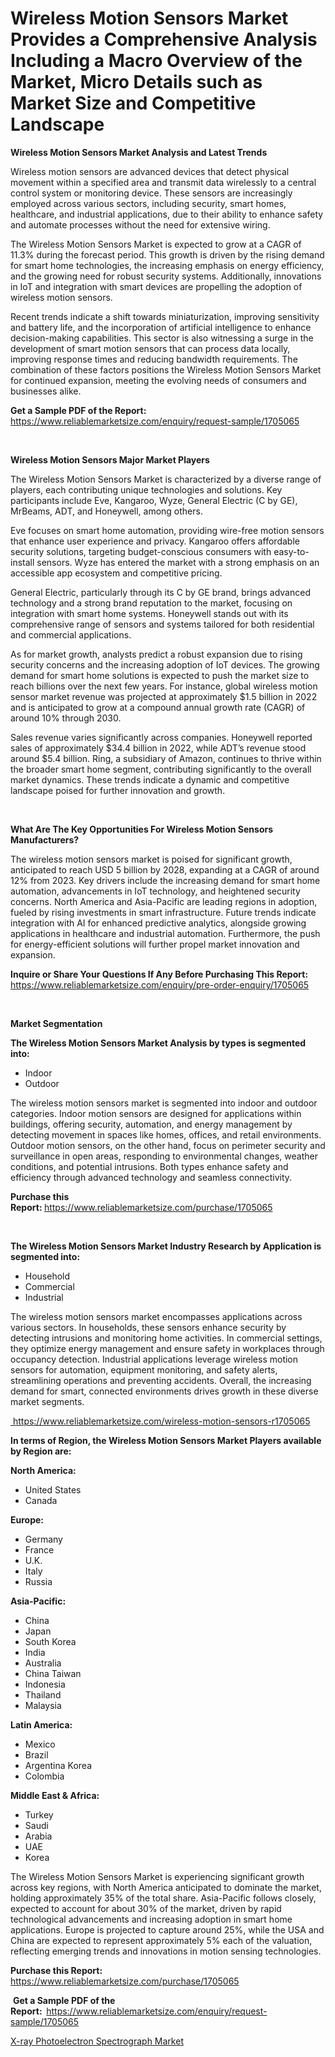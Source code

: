 <p><h1>Wireless Motion Sensors Market Provides a Comprehensive Analysis Including a Macro Overview of the Market, Micro Details such as Market Size and Competitive Landscape</h1></p><p><strong>Wireless Motion Sensors Market Analysis and Latest Trends</strong></p>
<p><p>Wireless motion sensors are advanced devices that detect physical movement within a specified area and transmit data wirelessly to a central control system or monitoring device. These sensors are increasingly employed across various sectors, including security, smart homes, healthcare, and industrial applications, due to their ability to enhance safety and automate processes without the need for extensive wiring.</p><p>The Wireless Motion Sensors Market is expected to grow at a CAGR of 11.3% during the forecast period. This growth is driven by the rising demand for smart home technologies, the increasing emphasis on energy efficiency, and the growing need for robust security systems. Additionally, innovations in IoT and integration with smart devices are propelling the adoption of wireless motion sensors.</p><p>Recent trends indicate a shift towards miniaturization, improving sensitivity and battery life, and the incorporation of artificial intelligence to enhance decision-making capabilities. This sector is also witnessing a surge in the development of smart motion sensors that can process data locally, improving response times and reducing bandwidth requirements. The combination of these factors positions the Wireless Motion Sensors Market for continued expansion, meeting the evolving needs of consumers and businesses alike.</p></p>
<p><strong>Get a Sample PDF of the Report:&nbsp;</strong> <a href="https://www.reliablemarketsize.com/enquiry/request-sample/1705065?utm_campaign=1836&utm_medium=2&utm_source=Github&utm_content=ia&utm_term=09012025&utm_id=wireless-motion-sensors">https://www.reliablemarketsize.com/enquiry/request-sample/1705065</a></p>
<p>&nbsp;</p>
<p><strong>Wireless Motion Sensors Major Market Players</strong></p>
<p><p>The Wireless Motion Sensors Market is characterized by a diverse range of players, each contributing unique technologies and solutions. Key participants include Eve, Kangaroo, Wyze, General Electric (C by GE), MrBeams, ADT, and Honeywell, among others. </p><p>Eve focuses on smart home automation, providing wire-free motion sensors that enhance user experience and privacy. Kangaroo offers affordable security solutions, targeting budget-conscious consumers with easy-to-install sensors. Wyze has entered the market with a strong emphasis on an accessible app ecosystem and competitive pricing.</p><p>General Electric, particularly through its C by GE brand, brings advanced technology and a strong brand reputation to the market, focusing on integration with smart home systems. Honeywell stands out with its comprehensive range of sensors and systems tailored for both residential and commercial applications.</p><p>As for market growth, analysts predict a robust expansion due to rising security concerns and the increasing adoption of IoT devices. The growing demand for smart home solutions is expected to push the market size to reach billions over the next few years. For instance, global wireless motion sensor market revenue was projected at approximately $1.5 billion in 2022 and is anticipated to grow at a compound annual growth rate (CAGR) of around 10% through 2030.</p><p>Sales revenue varies significantly across companies. Honeywell reported sales of approximately $34.4 billion in 2022, while ADT’s revenue stood around $5.4 billion. Ring, a subsidiary of Amazon, continues to thrive within the broader smart home segment, contributing significantly to the overall market dynamics. These trends indicate a dynamic and competitive landscape poised for further innovation and growth.</p></p>
<p>&nbsp;</p>
<p><strong>What Are The Key Opportunities For Wireless Motion Sensors Manufacturers?</strong></p>
<p><p>The wireless motion sensors market is poised for significant growth, anticipated to reach USD 5 billion by 2028, expanding at a CAGR of around 12% from 2023. Key drivers include the increasing demand for smart home automation, advancements in IoT technology, and heightened security concerns. North America and Asia-Pacific are leading regions in adoption, fueled by rising investments in smart infrastructure. Future trends indicate integration with AI for enhanced predictive analytics, alongside growing applications in healthcare and industrial automation. Furthermore, the push for energy-efficient solutions will further propel market innovation and expansion.</p></p>
<p><strong>Inquire or Share Your Questions If Any Before Purchasing This Report:</strong> <a href="https://www.reliablemarketsize.com/enquiry/pre-order-enquiry/1705065?utm_campaign=1836&utm_medium=2&utm_source=Github&utm_content=ia&utm_term=09012025&utm_id=wireless-motion-sensors">https://www.reliablemarketsize.com/enquiry/pre-order-enquiry/1705065</a></p>
<p>&nbsp;</p>
<p><strong>Market Segmentation</strong></p>
<p><strong>The Wireless Motion Sensors Market Analysis by types is segmented into:</strong></p>
<p><ul><li>Indoor</li><li>Outdoor</li></ul></p>
<p><p>The wireless motion sensors market is segmented into indoor and outdoor categories. Indoor motion sensors are designed for applications within buildings, offering security, automation, and energy management by detecting movement in spaces like homes, offices, and retail environments. Outdoor motion sensors, on the other hand, focus on perimeter security and surveillance in open areas, responding to environmental changes, weather conditions, and potential intrusions. Both types enhance safety and efficiency through advanced technology and seamless connectivity.</p></p>
<p><strong>Purchase this Report:&nbsp;</strong><a href="https://www.reliablemarketsize.com/purchase/1705065?utm_campaign=1836&utm_medium=2&utm_source=Github&utm_content=ia&utm_term=09012025&utm_id=wireless-motion-sensors">https://www.reliablemarketsize.com/purchase/1705065</a></p>
<p>&nbsp;</p>
<p><strong>The Wireless Motion Sensors Market Industry Research by Application is segmented into:</strong></p>
<p><ul><li>Household</li><li>Commercial</li><li>Industrial</li></ul></p>
<p><p>The wireless motion sensors market encompasses applications across various sectors. In households, these sensors enhance security by detecting intrusions and monitoring home activities. In commercial settings, they optimize energy management and ensure safety in workplaces through occupancy detection. Industrial applications leverage wireless motion sensors for automation, equipment monitoring, and safety alerts, streamlining operations and preventing accidents. Overall, the increasing demand for smart, connected environments drives growth in these diverse market segments.</p></p>
<p><a href="https://www.reliablemarketsize.com/wireless-motion-sensors-r1705065?utm_campaign=1836&utm_medium=2&utm_source=Github&utm_content=ia&utm_term=09012025&utm_id=wireless-motion-sensors">&nbsp;https://www.reliablemarketsize.com/wireless-motion-sensors-r1705065</a></p>
<p><strong>In terms of Region, the Wireless Motion Sensors Market Players available by Region are:</strong></p>
<p>
    <p> <strong> North America: </strong>
        <ul>
            <li>United States</li>
            <li>Canada</li>
        </ul>
        </p> 
    <p> <strong> Europe: </strong>
        <ul>
            <li>Germany</li>
            <li>France</li>
            <li>U.K.</li>
            <li>Italy</li>
            <li>Russia</li>
        </ul>
        </p> 
    <p> <strong> Asia-Pacific: </strong>
        <ul>
            <li>China</li>
            <li>Japan</li>
            <li>South Korea</li>
            <li>India</li>
            <li>Australia</li>
            <li>China Taiwan</li>
            <li>Indonesia</li>
            <li>Thailand</li>
            <li>Malaysia</li>
        </ul>
        </p> 
    <p> <strong> Latin America: </strong>
        <ul>
            <li>Mexico</li>
            <li>Brazil</li>
            <li>Argentina Korea</li>
            <li>Colombia</li>
        </ul>
        </p> 
    <p> <strong> Middle East & Africa: </strong>
        <ul>
            <li>Turkey</li>
            <li>Saudi</li>
            <li>Arabia</li>
            <li>UAE</li>
            <li>Korea</li>
        </ul>
    </p>
    </p>
<p><p>The Wireless Motion Sensors Market is experiencing significant growth across key regions, with North America anticipated to dominate the market, holding approximately 35% of the total share. Asia-Pacific follows closely, expected to account for about 30% of the market, driven by rapid technological advancements and increasing adoption in smart home applications. Europe is projected to capture around 25%, while the USA and China are expected to represent approximately 5% each of the valuation, reflecting emerging trends and innovations in motion sensing technologies.</p></p>
<p><strong>Purchase this Report: </strong><a href="https://www.reliablemarketsize.com/purchase/1705065?utm_campaign=1836&utm_medium=2&utm_source=Github&utm_content=ia&utm_term=09012025&utm_id=wireless-motion-sensors">https://www.reliablemarketsize.com/purchase/1705065</a></p>
<p>&nbsp;<strong>Get a Sample PDF of the Report:&nbsp;&nbsp;</strong><a href="https://www.reliablemarketsize.com/enquiry/request-sample/1705065?utm_campaign=1836&utm_medium=2&utm_source=Github&utm_content=ia&utm_term=09012025&utm_id=wireless-motion-sensors">https://www.reliablemarketsize.com/enquiry/request-sample/1705065</a></p>
<p><strong></strong></p>
<p><p><a href="https://github.com/mabutironaldo/Market-Research-Report-List-6/blob/main/x-ray-photoelectron-spectrograph-market.md?utm_campaign=1836&utm_medium=2&utm_source=Github&utm_content=ia&utm_term=09012025&utm_id=wireless-motion-sensors">X-ray Photoelectron Spectrograph Market</a></p></p>